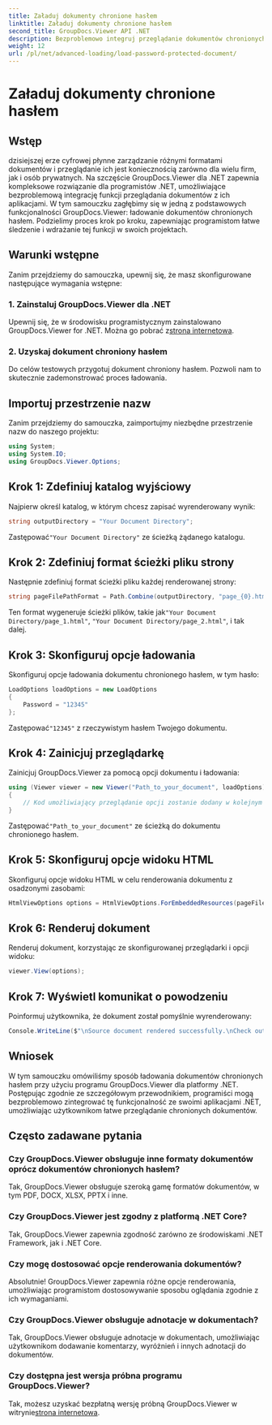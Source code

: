 ```yaml
---
title: Załaduj dokumenty chronione hasłem
linktitle: Załaduj dokumenty chronione hasłem
second_title: GroupDocs.Viewer API .NET
description: Bezproblemowo integruj przeglądanie dokumentów chronionych hasłem z aplikacjami .NET za pomocą GroupDocs.Viewer dla .NET. Postępuj zgodnie z naszym samouczkiem krok po kroku, aby uzyskać płynność.
weight: 12
url: /pl/net/advanced-loading/load-password-protected-document/
---
```


# Załaduj dokumenty chronione hasłem

## Wstęp
dzisiejszej erze cyfrowej płynne zarządzanie różnymi formatami dokumentów i przeglądanie ich jest koniecznością zarówno dla wielu firm, jak i osób prywatnych. Na szczęście GroupDocs.Viewer dla .NET zapewnia kompleksowe rozwiązanie dla programistów .NET, umożliwiające bezproblemową integrację funkcji przeglądania dokumentów z ich aplikacjami. W tym samouczku zagłębimy się w jedną z podstawowych funkcjonalności GroupDocs.Viewer: ładowanie dokumentów chronionych hasłem. Podzielimy proces krok po kroku, zapewniając programistom łatwe śledzenie i wdrażanie tej funkcji w swoich projektach.
## Warunki wstępne
Zanim przejdziemy do samouczka, upewnij się, że masz skonfigurowane następujące wymagania wstępne:
### 1. Zainstaluj GroupDocs.Viewer dla .NET
 Upewnij się, że w środowisku programistycznym zainstalowano GroupDocs.Viewer for .NET. Można go pobrać z[strona internetowa](https://releases.groupdocs.com/viewer/net/).
### 2. Uzyskaj dokument chroniony hasłem
Do celów testowych przygotuj dokument chroniony hasłem. Pozwoli nam to skutecznie zademonstrować proces ładowania.

## Importuj przestrzenie nazw
Zanim przejdziemy do samouczka, zaimportujmy niezbędne przestrzenie nazw do naszego projektu:
```csharp
using System;
using System.IO;
using GroupDocs.Viewer.Options;
```

## Krok 1: Zdefiniuj katalog wyjściowy
Najpierw określ katalog, w którym chcesz zapisać wyrenderowany wynik:
```csharp
string outputDirectory = "Your Document Directory";
```
 Zastępować`"Your Document Directory"` ze ścieżką żądanego katalogu.
## Krok 2: Zdefiniuj format ścieżki pliku strony
Następnie zdefiniuj format ścieżki pliku każdej renderowanej strony:
```csharp
string pageFilePathFormat = Path.Combine(outputDirectory, "page_{0}.html");
```
 Ten format wygeneruje ścieżki plików, takie jak`"Your Document Directory/page_1.html"`, `"Your Document Directory/page_2.html"`, i tak dalej.
## Krok 3: Skonfiguruj opcje ładowania
Skonfiguruj opcje ładowania dokumentu chronionego hasłem, w tym hasło:
```csharp
LoadOptions loadOptions = new LoadOptions
{
    Password = "12345"
};
```
 Zastępować`"12345"` z rzeczywistym hasłem Twojego dokumentu.
## Krok 4: Zainicjuj przeglądarkę
Zainicjuj GroupDocs.Viewer za pomocą opcji dokumentu i ładowania:
```csharp
using (Viewer viewer = new Viewer("Path_to_your_document", loadOptions))
{
    // Kod umożliwiający przeglądanie opcji zostanie dodany w kolejnym kroku.
}
```
 Zastępować`"Path_to_your_document"` ze ścieżką do dokumentu chronionego hasłem.
## Krok 5: Skonfiguruj opcje widoku HTML
Skonfiguruj opcje widoku HTML w celu renderowania dokumentu z osadzonymi zasobami:
```csharp
HtmlViewOptions options = HtmlViewOptions.ForEmbeddedResources(pageFilePathFormat);
```
## Krok 6: Renderuj dokument
Renderuj dokument, korzystając ze skonfigurowanej przeglądarki i opcji widoku:
```csharp
viewer.View(options);
```
## Krok 7: Wyświetl komunikat o powodzeniu
Poinformuj użytkownika, że dokument został pomyślnie wyrenderowany:
```csharp
Console.WriteLine($"\nSource document rendered successfully.\nCheck output in {outputDirectory}.");
```

## Wniosek
W tym samouczku omówiliśmy sposób ładowania dokumentów chronionych hasłem przy użyciu programu GroupDocs.Viewer dla platformy .NET. Postępując zgodnie ze szczegółowym przewodnikiem, programiści mogą bezproblemowo zintegrować tę funkcjonalność ze swoimi aplikacjami .NET, umożliwiając użytkownikom łatwe przeglądanie chronionych dokumentów.
## Często zadawane pytania
### Czy GroupDocs.Viewer obsługuje inne formaty dokumentów oprócz dokumentów chronionych hasłem?
Tak, GroupDocs.Viewer obsługuje szeroką gamę formatów dokumentów, w tym PDF, DOCX, XLSX, PPTX i inne.
### Czy GroupDocs.Viewer jest zgodny z platformą .NET Core?
Tak, GroupDocs.Viewer zapewnia zgodność zarówno ze środowiskami .NET Framework, jak i .NET Core.
### Czy mogę dostosować opcje renderowania dokumentów?
Absolutnie! GroupDocs.Viewer zapewnia różne opcje renderowania, umożliwiając programistom dostosowywanie sposobu oglądania zgodnie z ich wymaganiami.
### Czy GroupDocs.Viewer obsługuje adnotacje w dokumentach?
Tak, GroupDocs.Viewer obsługuje adnotacje w dokumentach, umożliwiając użytkownikom dodawanie komentarzy, wyróżnień i innych adnotacji do dokumentów.
### Czy dostępna jest wersja próbna programu GroupDocs.Viewer?
 Tak, możesz uzyskać bezpłatną wersję próbną GroupDocs.Viewer w witrynie[strona internetowa](https://releases.groupdocs.com/).